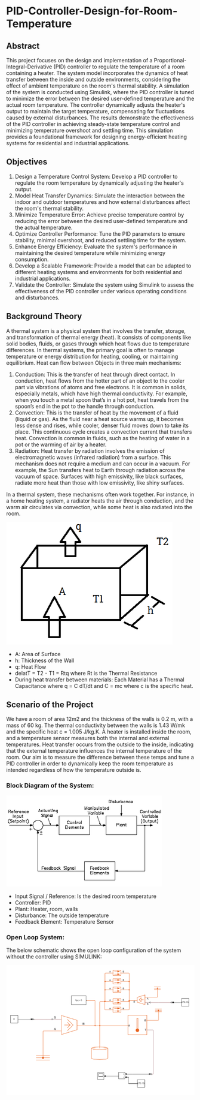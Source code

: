# PID-Controller-Design-for-Room-Temperature
## Abstract
This project focuses on the design and implementation of a Proportional-Integral-Derivative (PID) controller to regulate the temperature of a room containing a heater. The system model incorporates the dynamics of heat transfer between the inside and outside environments, considering the effect of ambient temperature on the room's thermal stability. A simulation of the system is conducted using Simulink, where the PID controller is tuned to minimize the error between the desired user-defined temperature and the actual room temperature. The controller dynamically adjusts the heater's output to maintain the target temperature, compensating for fluctuations caused by external disturbances. The results demonstrate the effectiveness of the PID controller in achieving steady-state temperature control and minimizing temperature overshoot and settling time. This simulation provides a foundational framework for designing energy-efficient heating systems for residential and industrial applications.

## Objectives
1.	Design a Temperature Control System: Develop a PID controller to regulate the room temperature by dynamically adjusting the heater's output.
2.	Model Heat Transfer Dynamics: Simulate the interaction between the indoor and outdoor temperatures and how external disturbances affect the room's thermal stability.
3.	Minimize Temperature Error: Achieve precise temperature control by reducing the error between the desired user-defined temperature and the actual temperature.
4.	Optimize Controller Performance: Tune the PID parameters to ensure stability, minimal overshoot, and reduced settling time for the system.
5.	Enhance Energy Efficiency: Evaluate the system's performance in maintaining the desired temperature while minimizing energy consumption.
6.	Develop a Scalable Framework: Provide a model that can be adapted to different heating systems and environments for both residential and industrial applications.
7.	Validate the Controller: Simulate the system using Simulink to assess the effectiveness of the PID controller under various operating conditions and disturbances.

## Background Theory
A thermal system is a physical system that involves the transfer, storage, and transformation of thermal energy (heat). It consists of components like solid bodies, fluids, or gases through which heat flows due to temperature differences. In thermal systems, the primary goal is often to manage temperature or energy distribution for heating, cooling, or maintaining equilibrium.
Heat can flow between Objects in three main mechanisms:
1.	Conduction: This is the transfer of heat through direct contact. In conduction, heat flows from the hotter part of an object to the cooler part via vibrations of atoms and free electrons. It is common in solids, especially metals, which have high thermal conductivity. For example, when you touch a metal spoon that’s in a hot pot, heat travels from the spoon’s end in the pot to the handle through conduction.
2.	Convection: This is the transfer of heat by the movement of a fluid (liquid or gas). As the fluid near a heat source warms up, it becomes less dense and rises, while cooler, denser fluid moves down to take its place. This continuous cycle creates a convection current that transfers heat. Convection is common in fluids, such as the heating of water in a pot or the warming of air by a heater.
3.	Radiation: Heat transfer by radiation involves the emission of electromagnetic waves (infrared radiation) from a surface. This mechanism does not require a medium and can occur in a vacuum. For example, the Sun transfers heat to Earth through radiation across the vacuum of space. Surfaces with high emissivity, like black surfaces, radiate more heat than those with low emissivity, like shiny surfaces.

In a thermal system, these mechanisms often work together. For instance, in a home heating system, a radiator heats the air through conduction, and the warm air circulates via convection, while some heat is also radiated into the room.

![1](Thermalheat.png)

- A: Area of Surface
- h: Thickness of the Wall
- q: Heat Flow
- delatT = T2 - T1 = Rtq where Rt is the Thermal Resistance
- During heat transfer between materials: Each Material has a Thermal Capacitance where q = C dT/dt and C = mc where c is the specific heat.

## Scenario of the Project
We have a room of area 12m2 and the thickness of the walls is 0.2 m, with a mass of 60 kg. The thermal conductivity between the walls is 1.43 W/mk and the specific heat c = 1.005 J/kg.K.
A heater is installed inside the room, and a temperature sensor measures both the internal and external temperatures. Heat transfer occurs from the outside to the inside, indicating that the external temperature influences the internal temperature of the room.
 Our aim is to measure the difference between these temps and tune a PID controller in order to dynamically keep the room temperature as intended regardless of how the temperature outside is.

### Block Diagram of the System:
 ![Block Diagram](diagram.png)

 - Input Signal / Reference: Is the desired room temperature
 - Controller: PID
 - Plant: Heater, room, walls
 - Disturbance: The outside temperature
 - Feedback Element: Temperature Sensor

### Open Loop System:
The below schematic shows the open loop configuration of the system without the controller using SIMULINK:

![open](open.png)




